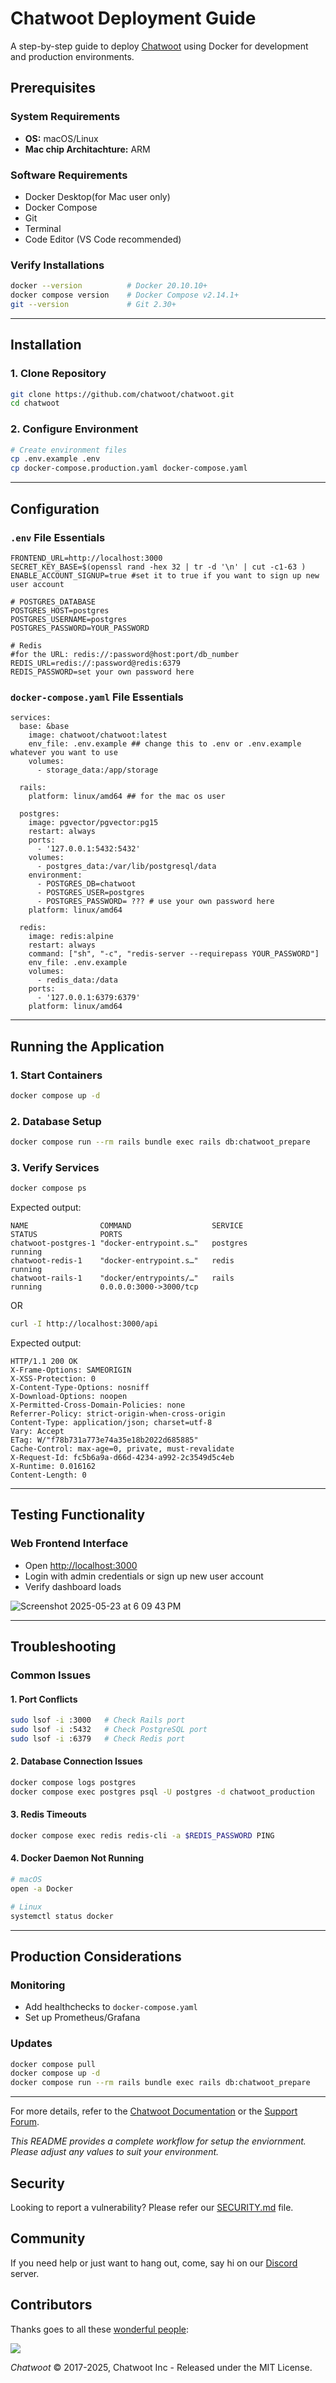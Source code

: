 # Chatwoot Deployment Guide

A step-by-step guide to deploy [Chatwoot](https://github.com/chatwoot/chatwoot) using Docker for development and production environments.

## Prerequisites

### System Requirements
- **OS:** macOS/Linux
- **Mac chip Architachture:** ARM

### Software Requirements
- Docker Desktop(for Mac user only)
- Docker Compose
- Git
- Terminal 
- Code Editor (VS Code recommended)

### Verify Installations
```bash
docker --version          # Docker 20.10.10+
docker compose version    # Docker Compose v2.14.1+
git --version             # Git 2.30+
```

---

## Installation

### 1. Clone Repository
```bash
git clone https://github.com/chatwoot/chatwoot.git
cd chatwoot
```

### 2. Configure Environment
```bash
# Create environment files
cp .env.example .env
cp docker-compose.production.yaml docker-compose.yaml
```

---

## Configuration

### `.env` File Essentials
```env
FRONTEND_URL=http://localhost:3000
SECRET_KEY_BASE=$(openssl rand -hex 32 | tr -d '\n' | cut -c1-63 )
ENABLE_ACCOUNT_SIGNUP=true #set it to true if you want to sign up new user account 

# POSTGRES_DATABASE
POSTGRES_HOST=postgres
POSTGRES_USERNAME=postgres
POSTGRES_PASSWORD=YOUR_PASSWORD

# Redis
#for the URL: redis://:password@host:port/db_number
REDIS_URL=redis://:password@redis:6379
REDIS_PASSWORD=set your own password here

```


### `docker-compose.yaml` File Essentials
```env
services:
  base: &base
    image: chatwoot/chatwoot:latest
    env_file: .env.example ## change this to .env or .env.example whatever you want to use
    volumes:
      - storage_data:/app/storage

  rails:
    platform: linux/amd64 ## for the mac os user

  postgres:
    image: pgvector/pgvector:pg15
    restart: always
    ports:
      - '127.0.0.1:5432:5432'
    volumes:
      - postgres_data:/var/lib/postgresql/data
    environment:
      - POSTGRES_DB=chatwoot
      - POSTGRES_USER=postgres
      - POSTGRES_PASSWORD= ??? # use your own password here
    platform: linux/amd64   

  redis:
    image: redis:alpine
    restart: always
    command: ["sh", "-c", "redis-server --requirepass YOUR_PASSWORD"]
    env_file: .env.example
    volumes:
      - redis_data:/data
    ports:
      - '127.0.0.1:6379:6379'
    platform: linux/amd64 

```

---

## Running the Application

### 1. Start Containers
```bash
docker compose up -d
```

### 2. Database Setup
```bash
docker compose run --rm rails bundle exec rails db:chatwoot_prepare
```

### 3. Verify Services
```bash
docker compose ps
```

Expected output:
```
NAME                COMMAND                  SERVICE             STATUS              PORTS
chatwoot-postgres-1 "docker-entrypoint.s…"   postgres            running             
chatwoot-redis-1    "docker-entrypoint.s…"   redis               running             
chatwoot-rails-1    "docker/entrypoints/…"   rails               running             0.0.0.0:3000->3000/tcp
```
OR

```bash
curl -I http://localhost:3000/api
```

Expected output:
```
HTTP/1.1 200 OK
X-Frame-Options: SAMEORIGIN
X-XSS-Protection: 0
X-Content-Type-Options: nosniff
X-Download-Options: noopen
X-Permitted-Cross-Domain-Policies: none
Referrer-Policy: strict-origin-when-cross-origin
Content-Type: application/json; charset=utf-8
Vary: Accept
ETag: W/"f78b731a773e74a35e18b2022d685885"
Cache-Control: max-age=0, private, must-revalidate
X-Request-Id: fc5b6a9a-d66d-4234-a992-2c3549d5c4eb
X-Runtime: 0.016162
Content-Length: 0
```
---

## Testing Functionality

### Web Frontend Interface
- Open [http://localhost:3000](http://localhost:3000)
- Login with admin credentials or sign up new user account
- Verify dashboard loads

![Screenshot 2025-05-23 at 6 09 43 PM](https://github.com/user-attachments/assets/817eccab-382f-43a9-8ecf-a0d6e6cbd6b2)

---

## Troubleshooting

### Common Issues

#### 1. Port Conflicts
```bash
sudo lsof -i :3000   # Check Rails port
sudo lsof -i :5432   # Check PostgreSQL port
sudo lsof -i :6379   # Check Redis port
```

#### 2. Database Connection Issues
```bash
docker compose logs postgres
docker compose exec postgres psql -U postgres -d chatwoot_production
```

#### 3. Redis Timeouts
```bash
docker compose exec redis redis-cli -a $REDIS_PASSWORD PING
```

#### 4. Docker Daemon Not Running
```bash
# macOS
open -a Docker

# Linux
systemctl status docker
```

---

## Production Considerations

### Monitoring
- Add healthchecks to `docker-compose.yaml`
- Set up Prometheus/Grafana

### Updates
```bash
docker compose pull
docker compose up -d
docker compose run --rm rails bundle exec rails db:chatwoot_prepare
```

---

For more details, refer to the [Chatwoot Documentation](https://www.chatwoot.com/docs) or the [Support Forum](https://www.chatwoot.com/community).

_This README provides a complete workflow for setup the enviornment. Please adjust any values to suit your environment._

## Security

Looking to report a vulnerability? Please refer our [SECURITY.md](./SECURITY.md) file.

## Community

If you need help or just want to hang out, come, say hi on our [Discord](https://discord.gg/cJXdrwS) server.

## Contributors

Thanks goes to all these [wonderful people](https://www.chatwoot.com/docs/contributors):

<a href="https://github.com/chatwoot/chatwoot/graphs/contributors"><img src="https://opencollective.com/chatwoot/contributors.svg?width=890&button=false" /></a>


*Chatwoot* &copy; 2017-2025, Chatwoot Inc - Released under the MIT License.
